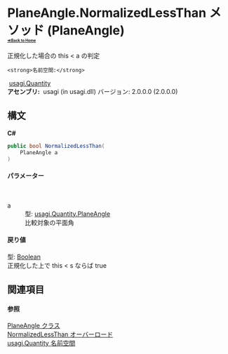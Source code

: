 # PlaneAngle.NormalizedLessThan メソッド (PlaneAngle)<div style="font-size:30%"><a href="https://github.com/usagi/usagi.cs/blob/master/docs/Home.md">≪Back to Home</a></div> 

正規化した場合の this < a の判定


    <strong>名前空間:</strong>
&nbsp;<a href="N_usagi_Quantity.md">usagi.Quantity</a><br /><strong>アセンブリ:</strong>
&nbsp;usagi (in usagi.dll) バージョン: 2.0.0.0 (2.0.0.0)

## 構文

**C#**<br />
``` C#
public bool NormalizedLessThan(
	PlaneAngle a
)
```


#### パラメーター
&nbsp;<dl><dt>a</dt><dd>型: <a href="T_usagi_Quantity_PlaneAngle.md">usagi.Quantity.PlaneAngle</a><br />比較対象の平面角</dd></dl>

#### 戻り値
型: <a href="http://msdn2.microsoft.com/ja-jp/library/a28wyd50" target="_blank">Boolean</a><br />正規化した上で this < s ならば true

## 関連項目


#### 参照
<a href="T_usagi_Quantity_PlaneAngle.md">PlaneAngle クラス</a><br /><a href="Overload_usagi_Quantity_PlaneAngle_NormalizedLessThan.md">NormalizedLessThan オーバーロード</a><br /><a href="N_usagi_Quantity.md">usagi.Quantity 名前空間</a><br />